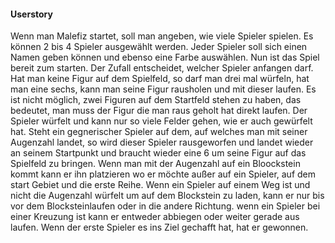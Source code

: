 #### Userstory
Wenn man Malefiz startet, soll man angeben, wie viele Spieler spielen. Es können 2 bis 4 Spieler ausgewählt werden. Jeder Spieler soll sich einen Namen geben können und ebenso eine Farbe auswählen. Nun ist das Spiel bereit zum starten. Der Zufall entscheidet, welcher Spieler anfangen darf. Hat man keine Figur auf dem Spielfeld, so darf man drei mal würfeln, hat man eine sechs, kann man seine Figur rausholen und mit dieser laufen. Es ist nicht möglich, zwei Figuren auf dem Startfeld stehen zu haben, das bedeutet, man muss der Figur die man raus geholt hat direkt laufen. Der Spieler würfelt und kann nur so viele Felder gehen, wie er auch gewürfelt hat. Steht ein gegnerischer Spieler auf dem, auf welches man mit seiner Augenzahl landet, so wird dieser Spieler rausgeworfen und landet wieder an seinem Startpunkt und braucht wieder eine 6 um seine Figur auf das Spielfeld zu bringen. Wenn man mit der Augenzahl auf ein Bloockstein kommt kann er ihn platzieren wo er möchte außer auf ein Spieler, auf dem start Gebiet und die erste Reihe. Wenn ein Spieler auf einem Weg ist und nicht die Augenzahl würfelt um auf dem Blockstein zu laden, kann er nur bis vor dem Blocksteinlaufen oder in die andere Richtung. wenn ein Spieler bei einer Kreuzung ist kann er entweder abbiegen oder weiter gerade aus laufen. Wenn der erste Spieler es ins Ziel gechafft hat, hat er gewonnen.
